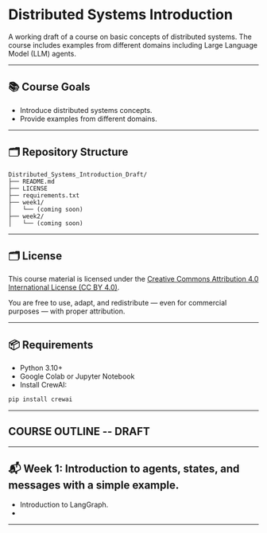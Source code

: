 # Distributed Systems Introduction

A working draft of a course on basic concepts of distributed systems. 
The course includes examples from different domains including Large Language Model (LLM) agents.

---

## 📚 Course Goals

- Introduce distributed systems concepts.
- Provide examples from different domains.

---

## 🗂️ Repository Structure

```
Distributed_Systems_Introduction_Draft/
├── README.md
├── LICENSE
├── requirements.txt
├── week1/
│   └── (coming soon)
├── week2/
│   └── (coming soon)
```
---

## 🗂️  License

This course material is licensed under the [Creative Commons Attribution 4.0 International License (CC BY 4.0)](https://creativecommons.org/licenses/by/4.0/).

You are free to use, adapt, and redistribute — even for commercial purposes — with proper attribution.

---

## 📦 Requirements

- Python 3.10+
- Google Colab or Jupyter Notebook
- Install CrewAI:
```bash
pip install crewai
```
---

## COURSE OUTLINE -- DRAFT

---

## 📬 Week 1: Introduction to agents, states, and messages with a simple example.

- Introduction to LangGraph.
- 

---
